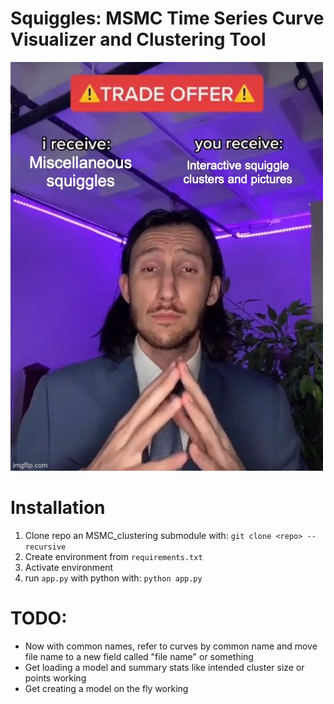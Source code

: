 # Squiggles: MSMC Time Series Curve Visualizer and Clustering Tool
![Pretty much the whole app](images/catch_my_drift.jpeg)

# Installation
1. Clone repo an MSMC_clustering submodule with: `git clone <repo> --recursive`
2. Create environment from `requirements.txt`
3. Activate environment
4. run `app.py` with python with: `python app.py`

# TODO:
- Now with common names, refer to curves by common name and move file name to a new field called "file name" or something
- Get loading a model and summary stats like intended cluster size or points working
- Get creating a model on the fly working